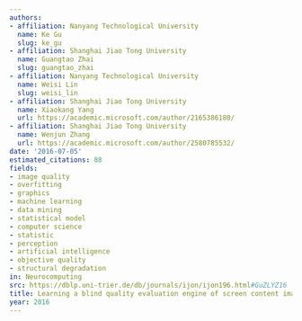 ```yaml
---
authors:
- affiliation: Nanyang Technological University
  name: Ke Gu
  slug: ke_gu
- affiliation: Shanghai Jiao Tong University
  name: Guangtao Zhai
  slug: guangtao_zhai
- affiliation: Nanyang Technological University
  name: Weisi Lin
  slug: weisi_lin
- affiliation: Shanghai Jiao Tong University
  name: Xiaokang Yang
  url: https://academic.microsoft.com/author/2165386180/
- affiliation: Shanghai Jiao Tong University
  name: Wenjun Zhang
  url: https://academic.microsoft.com/author/2580785532/
date: '2016-07-05'
estimated_citations: 88
fields:
- image quality
- overfitting
- graphics
- machine learning
- data mining
- statistical model
- computer science
- statistic
- perception
- artificial intelligence
- objective quality
- structural degradation
in: Neurocomputing
src: https://dblp.uni-trier.de/db/journals/ijon/ijon196.html#GuZLYZ16
title: Learning a blind quality evaluation engine of screen content images
year: 2016
---
```


